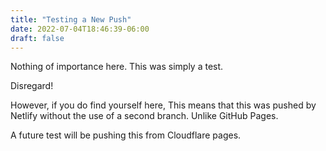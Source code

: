 ```yaml
---
title: "Testing a New Push"
date: 2022-07-04T18:46:39-06:00
draft: false
---
```


Nothing of importance here. This was simply a test.

Disregard!

However, if you do find yourself here, This means that this was pushed by Netlify without the use of a second branch. Unlike GitHub Pages.

A future test will be pushing this from Cloudflare pages.